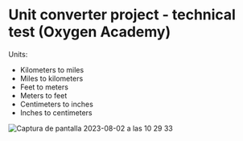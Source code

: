 # Unit converter project - technical test (Oxygen Academy)

Units: 
- Kilometers to miles
- Miles to kilometers
- Feet to meters
- Meters to feet
- Centimeters to inches
- Inches to centimeters

![Captura de pantalla 2023-08-02 a las 10 29 33](https://github.com/SirAllap/unitConverter/assets/53468881/f1b31814-4837-416f-82e9-ba67842ac4c8)

